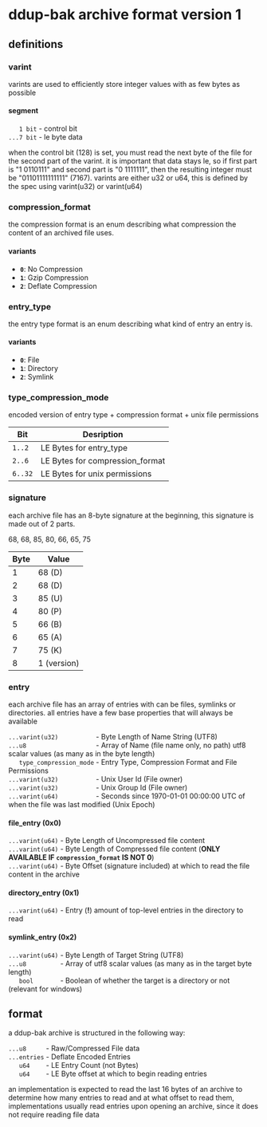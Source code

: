 # ddup-bak archive format version 1

## definitions

### varint

varints are used to efficiently store integer values with as few bytes as possible

#### segment

`   1 bit`  - control bit<br>
`...7 bit` - le byte data

when the control bit (128) is set, you must read the next byte of the file for the second part of the varint.
it is important that data stays le, so if first part is "1 0110111" and second part is "0 1111111", then the resulting integer
must be "01101111111111" (7167). varints are either u32 or u64, this is defined by the spec using varint(u32) or varint(u64)

### compression_format

the compression format is an enum describing what compression the content of an archived file uses.

#### variants

- **`0`**: No Compression
- **`1`**: Gzip Compression
- **`2`**: Deflate Compression

### entry_type

the entry type format is an enum describing what kind of entry an entry is.

#### variants

- **`0`**: File
- **`1`**: Directory
- **`2`**: Symlink

### type_compression_mode

encoded version of entry type + compression format + unix file permissions

| Bit     | Desription                      |
| ------- | ------------------------------- |
| `1..2`  | LE Bytes for entry_type         |
| `2..6`  | LE Bytes for compression_format |
| `6..32` | LE Bytes for unix permissions   |

### signature

each archive file has an 8-byte signature at the beginning, this signature is made out of 2 parts.

68, 68, 85, 80, 66, 65, 75

| Byte | Value       |
| ---- | ----------- |
| 1    | 68 (D)      |
| 2    | 68 (D)      |
| 3    | 85 (U)      |
| 4    | 80 (P)      |
| 5    | 66 (B)      |
| 6    | 65 (A)      |
| 7    | 75 (K)      |
| 8    | 1 (version) |

### entry

each archive file has an array of entries with can be files, symlinks or directories.
all entries have a few base properties that will always be available

`...varint(u32)          ` - Byte Length of Name String (UTF8)<br>
`...u8                   ` - Array of Name (file name only, no path) utf8 scalar values (as many as in the byte length)<br>
`   type_compression_mode` - Entry Type, Compression Format and File Permissions<br>
`...varint(u32)          ` - Unix User Id (File owner)<br>
`...varint(u32)          ` - Unix Group Id (File owner)<br>
`...varint(u64)          ` - Seconds since 1970-01-01 00:00:00 UTC of when the file was last modified (Unix Epoch)<br>

#### file_entry (0x0)

`...varint(u64)` - Byte Length of Uncompressed file content<br>
`...varint(u64)` - Byte Length of Compressed file content (**ONLY AVAILABLE IF `compression_format` IS NOT 0**)<br>
`...varint(u64)` - Byte Offset (signature included) at which to read the file content in the archive

#### directory_entry (0x1)

`...varint(u64)` - Entry (**!**) amount of top-level entries in the directory to read

#### symlink_entry (0x2)

`...varint(u64)` - Byte Length of Target String (UTF8)<br>
`...u8         ` - Array of utf8 scalar values (as many as in the target byte length)<br>
`    bool        ` - Boolean of whether the target is a directory or not (relevant for windows)

## format

a ddup-bak archive is structured in the following way:

`...u8     ` - Raw/Compressed File data<br>
`...entries` - Deflate Encoded Entries<br>
`    u64     ` - LE Entry Count (not Bytes)<br>
`    u64     ` - LE Byte offset at which to begin reading entries

an implementation is expected to read the last 16 bytes of an archive to determine how many entries to read
and at what offset to read them, implementations usually read entries upon opening an archive, since it does
not require reading file data
